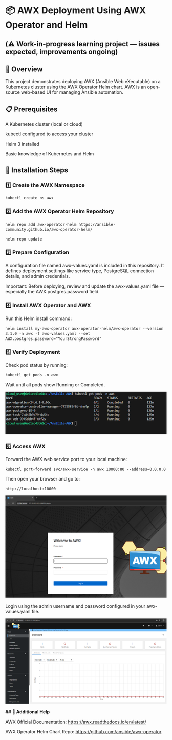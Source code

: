 # 📦 AWX Deployment Using AWX Operator and Helm 

## (⚠️ Work-in-progress learning project — issues expected, improvements ongoing)

## 📖 Overview

This project demonstrates deploying AWX (Ansible Web eXecutable) on a Kubernetes cluster using the AWX Operator Helm chart.
AWX is an open-source web-based UI for managing Ansible automation.

## 📋 Prerequisites

A Kubernetes cluster (local or cloud)

kubectl configured to access your cluster

Helm 3 installed

Basic knowledge of Kubernetes and Helm

## 🚀 Installation Steps

### 1️⃣ Create the AWX Namespace

```console
kubectl create ns awx
```

### 2️⃣ Add the AWX Operator Helm Repository

```console
helm repo add awx-operator-helm https://ansible-community.github.io/awx-operator-helm/
```

```console
helm repo update
```

### 3️⃣ Prepare Configuration

A configuration file named awx-values.yaml is included in this repository.
It defines deployment settings like service type, PostgreSQL connection details, and admin credentials.

Important: Before deploying, review and update the awx-values.yaml file — especially the AWX.postgres.password field.

### 4️⃣ Install AWX Operator and AWX
Run this Helm install command:

```console
helm install my-awx-operator awx-operator-helm/awx-operator --version 3.1.0 -n awx -f awx-values.yaml --set AWX.postgres.password="YourStrongPassword"
```

### 5️⃣ Verify Deployment
Check pod status by running:

```console
kubectl get pods -n awx
```

Wait until all pods show Running or Completed.

![](Images/Pods.PNG)

### 6️⃣ Access AWX
Forward the AWX web service port to your local machine:

```console
kubectl port-forward svc/awx-service -n awx 10000:80 --address=0.0.0.0
```

Then open your browser and go to: 

```console
http://localhost:10000
```

![](Images/Login.PNG)

Login using the admin username and password configured in your awx-values.yaml file.

![](Images/AfterLogin.PNG)

**## 📖 Additional Help**


AWX Official Documentation: https://awx.readthedocs.io/en/latest/

AWX Operator Helm Chart Repo: https://github.com/ansible/awx-operator



